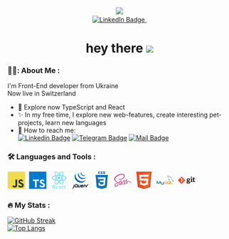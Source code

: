 <!--
**Usernu11/Usernu11** is a ✨ _special_ ✨ repository because its `README.md` (this file) appears on your GitHub profile.
-->
<div id="header" align="center">
  <img src="https://media.giphy.com/media/v1.Y2lkPTc5MGI3NjExYjEzMjdmN2VjM2ZiMzkxMWUxZDIzYTY2ZWYxNzg0MmNkZWU4NWU4MyZlcD12MV9pbnRlcm5hbF9naWZzX2dpZklkJmN0PXM/HwBlFQZFcAoUcPHZdX/giphy.gif" width="100"/>
</div>

<div id="badges" align="center">
  <a href="https://www.linkedin.com/in/bohdan-lavrentiev-%F0%9F%87%A8%F0%9F%87%AD-8b4054203">
    <img src="https://img.shields.io/badge/LinkedIn-blue?style=plastic" alt="LinkedIn Badge"/>
  </a>
  
  <img src="https://komarev.com/ghpvc/?username=Usernu11&style=plastic&color=blue" alt=""/>
  
  <h1>
    hey there
    <img src="https://media.giphy.com/media/hvRJCLFzcasrR4ia7z/giphy.gif" width="30px"/>
  </h1>
</div>

### 👨‍💻: About Me :
I'm Front-End developer from Ukraine <br>
Now live in Switzerland
- 🌱 Explore now TypeScript and React
- ✨ In my free time, I explore new web-features, create interesting pet-projects, learn new languages
- 📧 How to reach me: <br>
[![Linkedin Badge](https://img.shields.io/badge/-Bohdan-blue?style=plastic&logo=Linkedin&logoColor=white)](https://www.linkedin.com/in/bohdan-lavrentiev-%F0%9F%87%A8%F0%9F%87%AD-8b4054203) 
[![Telegram Badge](https://img.shields.io/static/v1?label=Telegram&message=Firefly_718&style=plastic&color=blue)](https://t.me/Firefly_718)
[![Mail Badge](https://img.shields.io/static/v1?label=G&message=mail&style=plastic&color=orange)](mailto:web.dev.firefly@gmail.com)

### :hammer_and_wrench: Languages and Tools :
<div>
  <img src="https://github.com/devicons/devicon/blob/master/icons/javascript/javascript-original.svg" title="JavaScript" alt="JavaScript" width="40" height="40"/>&nbsp;
  <img src="https://raw.githubusercontent.com/devicons/devicon/1119b9f84c0290e0f0b38982099a2bd027a48bf1/icons/typescript/typescript-original.svg" title="TypeScript" alt="TypeScript" width="40" height="40"/>&nbsp;
  <img src="https://github.com/devicons/devicon/blob/master/icons/react/react-original-wordmark.svg" title="React" alt="React" width="40" height="40"/>&nbsp;
  <img src="https://raw.githubusercontent.com/devicons/devicon/1119b9f84c0290e0f0b38982099a2bd027a48bf1/icons/jquery/jquery-original-wordmark.svg" title="jQuery" alt="jQuery" width="40" height="40"/>&nbsp;
  <img src="https://github.com/devicons/devicon/blob/master/icons/css3/css3-plain-wordmark.svg" title="CSS3" alt="CSS" width="40" height="40"/>&nbsp;
  <img src="https://raw.githubusercontent.com/devicons/devicon/1119b9f84c0290e0f0b38982099a2bd027a48bf1/icons/sass/sass-original.svg"  title="Sass" alt="Sass" width="40" height="40"/>&nbsp;
  <img src="https://github.com/devicons/devicon/blob/master/icons/html5/html5-original.svg" title="HTML5" alt="HTML" width="40" height="40"/>&nbsp;
  <img src="https://github.com/devicons/devicon/blob/master/icons/mysql/mysql-original-wordmark.svg" title="MySQL"  alt="MySQL" width="40" height="40"/>&nbsp;
  <img src="https://github.com/devicons/devicon/blob/master/icons/git/git-original-wordmark.svg" title="Git" **alt="Git" width="40" height="40"/>
</div>

### :fire: My Stats :
[![GitHub Streak](http://github-readme-streak-stats.herokuapp.com?user=Usernu11&theme=dark&background=000000)](https://git.io/streak-stats)
<br>
[![Top Langs](https://github-readme-stats.vercel.app/api/top-langs/?username=Usernu11&layout=compact&theme=vision-friendly-dark)](https://github.com/anuraghazra/github-readme-stats)
